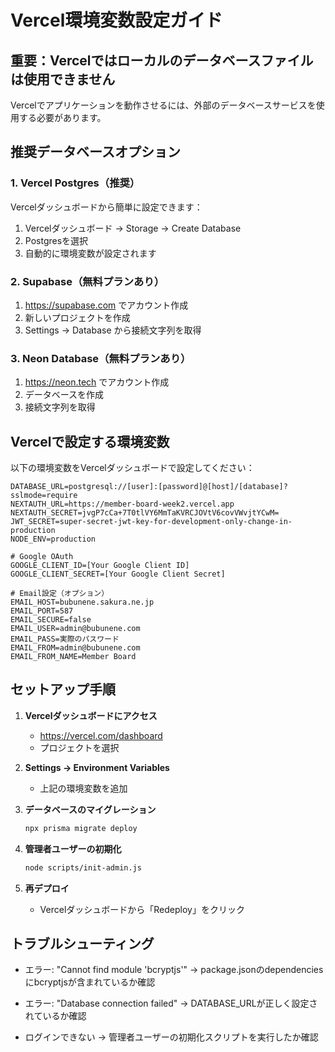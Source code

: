 # Vercel環境変数設定ガイド

## 重要：Vercelではローカルのデータベースファイルは使用できません

Vercelでアプリケーションを動作させるには、外部のデータベースサービスを使用する必要があります。

## 推奨データベースオプション

### 1. Vercel Postgres（推奨）
Vercelダッシュボードから簡単に設定できます：
1. Vercelダッシュボード → Storage → Create Database
2. Postgresを選択
3. 自動的に環境変数が設定されます

### 2. Supabase（無料プランあり）
1. https://supabase.com でアカウント作成
2. 新しいプロジェクトを作成
3. Settings → Database から接続文字列を取得

### 3. Neon Database（無料プランあり）
1. https://neon.tech でアカウント作成
2. データベースを作成
3. 接続文字列を取得

## Vercelで設定する環境変数

以下の環境変数をVercelダッシュボードで設定してください：

```
DATABASE_URL=postgresql://[user]:[password]@[host]/[database]?sslmode=require
NEXTAUTH_URL=https://member-board-week2.vercel.app
NEXTAUTH_SECRET=jvgP7cCa+7T0tlVY6MmTaKVRCJOVtV6covVWvjtYCwM=
JWT_SECRET=super-secret-jwt-key-for-development-only-change-in-production
NODE_ENV=production

# Google OAuth
GOOGLE_CLIENT_ID=[Your Google Client ID]
GOOGLE_CLIENT_SECRET=[Your Google Client Secret]

# Email設定（オプション）
EMAIL_HOST=bubunene.sakura.ne.jp
EMAIL_PORT=587
EMAIL_SECURE=false
EMAIL_USER=admin@bubunene.com
EMAIL_PASS=実際のパスワード
EMAIL_FROM=admin@bubunene.com
EMAIL_FROM_NAME=Member Board
```

## セットアップ手順

1. **Vercelダッシュボードにアクセス**
   - https://vercel.com/dashboard
   - プロジェクトを選択

2. **Settings → Environment Variables**
   - 上記の環境変数を追加

3. **データベースのマイグレーション**
   ```bash
   npx prisma migrate deploy
   ```

4. **管理者ユーザーの初期化**
   ```bash
   node scripts/init-admin.js
   ```

5. **再デプロイ**
   - Vercelダッシュボードから「Redeploy」をクリック

## トラブルシューティング

- エラー: "Cannot find module 'bcryptjs'"
  → package.jsonのdependenciesにbcryptjsが含まれているか確認

- エラー: "Database connection failed"
  → DATABASE_URLが正しく設定されているか確認

- ログインできない
  → 管理者ユーザーの初期化スクリプトを実行したか確認